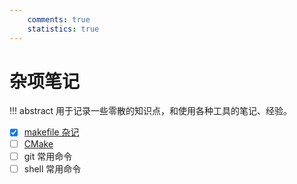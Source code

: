 ```yaml
---
    comments: true
    statistics: true
---
```


# 杂项笔记

!!! abstract 
    用于记录一些零散的知识点，和使用各种工具的笔记、经验。

- [x] [makefile 杂记](./makefile.md)
- [ ] [CMake](./cmake.md)
- [ ] git 常用命令
- [ ] shell 常用命令
